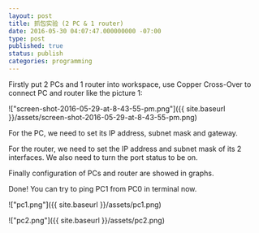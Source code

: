 ```yaml
---
layout: post
title: 抓包实验 (2 PC & 1 router)
date: 2016-05-30 04:07:47.000000000 -07:00
type: post
published: true
status: publish
categories: programming
---
```

Firstly put 2 PCs and 1 router into workspace, use Copper Cross-Over to connect PC and router like the picture 1:

!["screen-shot-2016-05-29-at-8-43-55-pm.png"]({{ site.baseurl }}/assets/screen-shot-2016-05-29-at-8-43-55-pm.png)


For the PC, we need to set its IP address, subnet mask and gateway.

For the router, we need to set the IP address and subnet mask of its 2 interfaces. We also need to turn the port status to be on.

Finally configuration of PCs and router are showed in graphs.

Done! You can try to ping PC1 from PC0 in terminal now.

!["pc1.png"]({{ site.baseurl }}/assets/pc1.png)

!["pc2.png"]({{ site.baseurl }}/assets/pc2.png)



